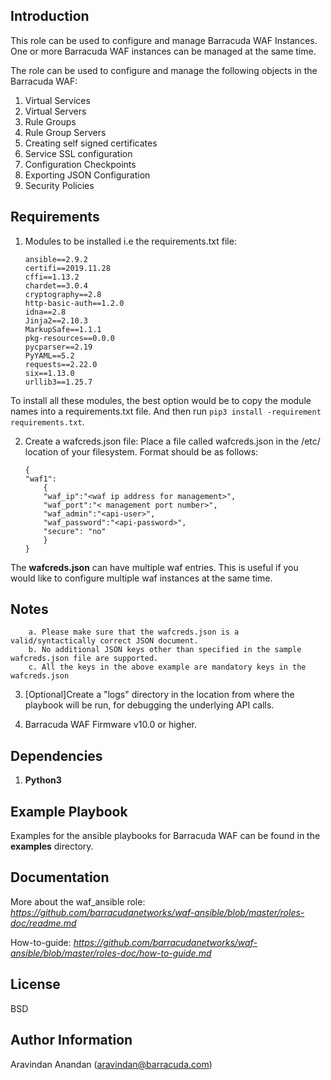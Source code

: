 Introduction
------------
This role can be used to configure and manage Barracuda WAF Instances. One or more Barracuda WAF instances can be managed at the same time.

The role can be used to configure and manage the following objects in the Barracuda WAF:

1. Virtual Services
2. Virtual Servers
3. Rule Groups
4. Rule Group Servers
5. Creating self signed certificates
6. Service SSL configuration
7. Configuration Checkpoints
8. Exporting JSON Configuration
9. Security Policies

Requirements
------------

1. Modules to be installed i.e the requirements.txt file:
	```
	ansible==2.9.2
	certifi==2019.11.28
	cffi==1.13.2
	chardet==3.0.4
	cryptography==2.8
	http-basic-auth==1.2.0
	idna==2.8
	Jinja2==2.10.3
	MarkupSafe==1.1.1
	pkg-resources==0.0.0
	pycparser==2.19
	PyYAML==5.2
	requests==2.22.0
	six==1.13.0
	urllib3==1.25.7
	```
To install all these modules, the best option would be to copy the module names into a requirements.txt file. And then run ```pip3 install -requirement requirements.txt```.

2. Create a wafcreds.json file:
Place a file called wafcreds.json in the /etc/ location of your filesystem. Format should be as follows:
	```
	{
	"waf1":
		{
		"waf_ip":"<waf ip address for management>",
		"waf_port":"< management port number>",
		"waf_admin":"<api-user>",
		"waf_password":"<api-password>",
		"secure": "no"
		}
	}
	```

The **wafcreds.json** can have multiple waf entries. This is useful if you would like to configure multiple waf instances at the same time.

Notes
-----

```
	a. Please make sure that the wafcreds.json is a valid/syntactically correct JSON document.
	b. No additional JSON keys other than specified in the sample wafcreds.json file are supported.
	c. All the keys in the above example are mandatory keys in the wafcreds.json
```

3. [Optional]Create a "logs" directory in the location from where the playbook will be run, for debugging the underlying API calls.

4. Barracuda WAF Firmware v10.0 or higher.

Dependencies
------------
1. **Python3**

Example Playbook
----------------
Examples for the ansible playbooks for Barracuda WAF can be found in the **examples** directory.

Documentation
-------------
More about the waf_ansible role: *https://github.com/barracudanetworks/waf-ansible/blob/master/roles-doc/readme.md*

How-to-guide: *https://github.com/barracudanetworks/waf-ansible/blob/master/roles-doc/how-to-guide.md* 

License
-------

BSD

Author Information
------------------

Aravindan Anandan (aravindan@barracuda.com)
